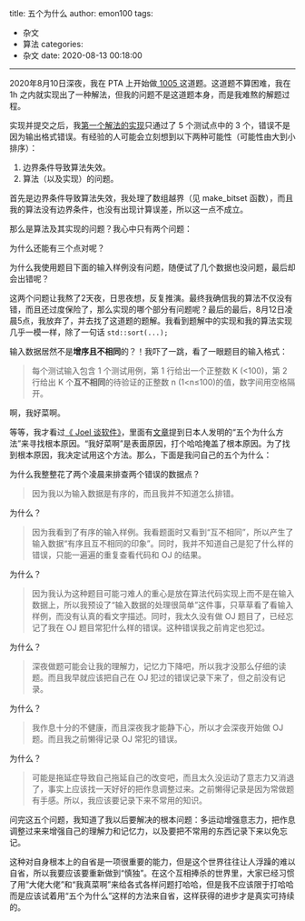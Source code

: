 title: 五个为什么
author: emon100
tags:
  - 杂文
  - 算法
categories:
  - 杂文
date: 2020-08-13 00:18:00
---
2020年8月10日深夜，我在 PTA 上开始做[ 1005 ](https://pintia.cn/problem-sets/994805260223102976/problems/994805320306507776)这道题。这道题不算困难，我在 1h 之内就实现出了一种解法，但我的问题不是这道题本身，而是我难熬的解题过程。

实现并提交之后，我[第一个解法的实现](https://pastebin.com/H3FT0gj7)只通过了 5 个测试点中的 3 个，错误不是因为输出格式错误。有经验的人可能会立刻想到以下两种可能性（可能性由大到小排序）：
1. 边界条件导致算法失效。
2. 算法（以及实现）的问题。

首先是边界条件导致算法失效，我处理了数组越界（见 make_bitset 函数），而且我的算法没有边界条件，也没有出现计算误差，所以这一点不成立。

那么是算法及其实现的问题？我心中只有两个问题：

为什么还能有三个点对呢？

为什么我使用题目下面的输入样例没有问题，随便试了几个数据也没问题，最后却会出错呢？

这两个问题让我熬了2天夜，日思夜想，反复推演。最终我确信我的算法不仅没有错，而且还过度保险了，那么实现的哪个部分有问题呢？最后的最后，8月12日凌晨5点，我放弃了，并去找了这道题的题解。我看到题解中的实现和我的算法实现几乎一模一样，除了一句话
`std::sort(...);`

输入数据居然不是**增序且不相同**的？！我吓了一跳，看了一眼题目的输入格式：
>每个测试输入包含 1 个测试用例，第 1 行给出一个正整数 K (<100)，第 2 行给出 K 个**互不相同**的待验证的正整数 n (1<n≤100)的值，数字间用空格隔开。

啊，我好菜啊。

等等，我才看过[《 Joel 谈软件》](https://book.douban.com/subject/4163938/)，里面有[文章](http://www.ruanyifeng.com/blog/2009/08/five_whys.html)提到日本人发明的“五个为什么方法”来寻找根本原因。“我好菜啊”是表面原因，打个哈哈掩盖了根本原因。为了找到根本原因，我决定试用这个方法。那么，下面是我问自己的五个为什么：

为什么我整整花了两个凌晨来排查两个错误的数据点？

> 因为我以为输入数据是有序的，而且我并不知道怎么排错。

为什么？

>因为我看到了有序的输入样例。我看题面时又看到“互不相同”，所以产生了输入数据“有序且互不相同的印象”。同时，我并不知道自己是犯了什么样的错误，只能一遍遍的重复查看代码和 OJ 的结果。

为什么？

>因为我认为这种题目可能刁难人的重心是放在算法代码实现上而不是在输入数据上，所以我预设了“输入数据的处理很简单”这件事，只草草看了看输入样例，而没有认真的看文字描述。同时，我太久没有做 OJ 题目了，已经忘记了我在 OJ 题目常犯什么样的错误。这种错误我之前肯定也犯过。

 为什么？

>深夜做题可能会让我的理解力，记忆力下降吧，所以我才没那么仔细的读题。而且我早就应该把自己在 OJ 犯过的错误记录下来了，但之前没有记录。

 为什么？

>我作息十分的不健康，而且深夜我才能静下心，所以才会深夜开始做 OJ 题。而且我之前懒得记录 OJ 常犯的错误。

 为什么？

>可能是拖延症导致自己拖延自己的改变吧，而且太久没运动了意志力又消退了，事实上应该找一天好好的把作息调整过来。之前懒得记录是因为常做题有手感。所以，我应该要记录下来不常用的知识。

问完这五个问题，我知道了我以后要解决的根本问题：多运动增强意志力，把作息调整过来来增强自己的理解力和记忆力，以及要把不常用的东西记录下来以免忘记。

这种对自身根本上的自省是一项很重要的能力，但是这个世界往往让人浮躁的难以自省，所以我要应该要重新做到“慎独”。在这个互相捧杀的世界里，大家已经习惯了用“大佬大佬”和“我真菜啊”来给各式各样问题打哈哈，但是我不应该限于打哈哈而是应该试着用“五个为什么”这样的方法来自省，这样获得的进步才是真实可持续的。